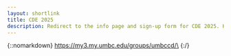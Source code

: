 ```yaml
---
layout: shortlink
title: CDE 2025
description: Redirect to the info page and sign-up form for CDE 2025. Hope to see you there!
---
```

{::nomarkdown}
https://my3.my.umbc.edu/groups/umbccd/\
{:/}
